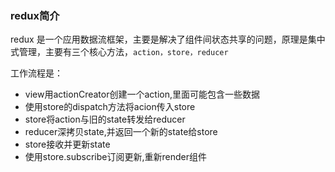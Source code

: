 ### redux简介

redux 是一个应用数据流框架，主要是解决了组件间状态共享的问题，原理是集中式管理，主要有三个核心方法，`action，store，reducer`

工作流程是： 
 - view用actionCreator创建一个action,里面可能包含一些数据
 - 使用store的dispatch方法将acion传入store
 - store将action与旧的state转发给reducer
 - reducer深拷贝state,并返回一个新的state给store
 - store接收并更新state
 - 使用store.subscribe订阅更新,重新render组件
